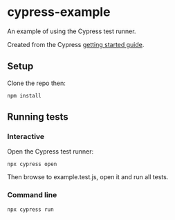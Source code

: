# cypress-example

An example of using the Cypress test runner.

Created from the Cypress [getting started guide](https://docs.cypress.io/guides/getting-started/writing-your-first-test.html).

## Setup

Clone the repo then:

    npm install

## Running tests

### Interactive

Open the Cypress test runner:

    npx cypress open

Then browse to example.test.js, open it and run all tests.

### Command line 

    npx cypress run